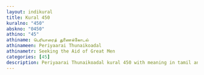 ```yaml
---
layout: indikural
title: Kural 450
kuralno: "450"
abskno: "0450"
athino: "45"
athiname: பெரியாரைத் துணைக்கோடல்
athinameen: Periyaarai Thunaikoadal
athinametr: Seeking the Aid of Great Men
categories: [45]
description: Periyaarai Thunaikoadal kural 450 with meaning in tamil and english 
---
```


